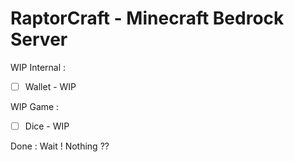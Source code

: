 # RaptorCraft - Minecraft Bedrock Server

WIP Internal : 
- [ ] Wallet - WIP

WIP Game : 
- [ ] Dice - WIP


Done :
Wait ! Nothing ??
